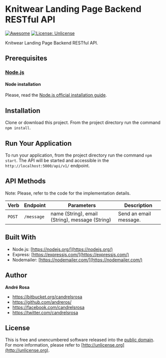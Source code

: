 # Knitwear Landing Page Backend RESTful API

[![Awesome](https://cdn.rawgit.com/sindresorhus/awesome/d7305f38d29fed78fa85652e3a63e154dd8e8829/media/badge.svg)](https://github.com/andreros/)
[![License: Unlicense](https://img.shields.io/badge/license-Unlicense-blue.svg)](http://unlicense.org/)

Knitwear Landing Page Backend RESTful API.


## Prerequisites

### [Node.js](https://nodejs.org/en/download/)

#### Node installation

Please, read the [Node.js official installation guide](https://github.com/nodejs/node/wiki/Installation).


## Installation

Clone or download this project. From the project directory run the command `npm install`.


## Run Your Application

To run your application, from the project directory run the command `npm start`. The API will
be started and accessible in the `http://localhost:5000/api/v1/` endpoint.


## API Methods

Note: Please, refer to the code for the implementation details.

| Verb | Endpoint | Parameters | Description |
| --- | --- | --- | --- |
| `POST` | `/message` | name (String), email (String), message (String) | Send an email message. |


## Built With

*  Node.js: [https://nodejs.org/](https://nodejs.org/)
*  Express: [https://expressjs.com/](https://expressjs.com/)
*  Nodemailer: [https://nodemailer.com/](https://nodemailer.com/)


## Author

**André Rosa**

* <https://bitbucket.org/candrelsrosa>
* <https://github.com/andreros/>
* <https://facebook.com/candrelsrosa>
* <https://twitter.com/candrelsrosa>


## License

This is free and unencumbered software released into the [public domain](UNLICENSE.txt). For more information,
please refer to [http://unlicense.org](http://unlicense.org).
